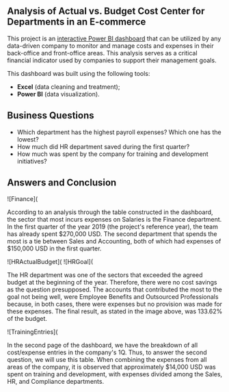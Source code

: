 ## Analysis of Actual vs. Budget Cost Center for Departments in an E-commerce
This project is an [interactive Power BI dashboard](https://app.powerbi.com/view?r=eyJrIjoiYTVkZmQyMzItNDI2YS00MGNlLTk1OWUtZGFkMjU4YTE0ZWYzIiwidCI6Ijc3YjdkYTEzLTdiNTgtNGRkMi05MTI4LWEyNzhhMjc4MWRhMCJ9) that can be utilized by any data-driven company to monitor and manage costs and expenses in their back-office and front-office areas. This analysis serves as a critical financial indicator used by companies to support their management goals.

This dashboard was built using the following tools:
- **Excel** (data cleaning and treatment);
- **Power BI** (data visualization).

## Business Questions
- Which department has the highest payroll expenses? Which one has the lowest?
- How much did HR department saved during the first quarter?
- How much was spent by the company for training and development initiatives?
  
## Answers and Conclusion


![Finance](

According to an analysis through the table constructed in the dashboard, the sector that most incurs expenses on Salaries is the Finance department. In the first quarter of the year 2019 (the project's reference year), the team has already spent $270,000 USD. The second department that spends the most is a tie between Sales and Accounting, both of which had expenses of $150,000 USD in the first quarter.


![HRActualBudget](
![HRGoal](

The HR department was one of the sectors that exceeded the agreed budget at the beginning of the year. Therefore, there were no cost savings as the question presupposed.
The accounts that contributed the most to the goal not being well, were Employee Benefits and Outsourced Professionals because, in both cases, there were expenses but no provision was made for these expenses. The final result, as stated in the image above, was 133.62% of the budget.


![TrainingEntries](

In the second page of the dashboard, we have the breakdown of all cost/expense entries in the company's 1Q. Thus, to answer the second question, we will use this table.
When combining the expenses from all areas of the company, it is observed that approximately $14,000 USD was spent on training and development, with expenses divided among the Sales, HR, and Compliance departments.



